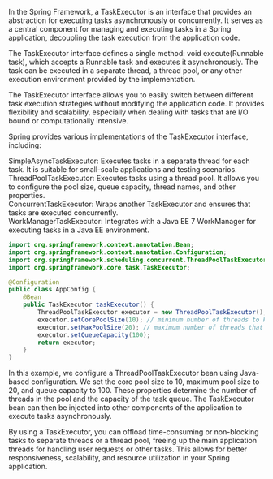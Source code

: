 In the Spring Framework, a TaskExecutor is an interface that provides an abstraction for executing tasks asynchronously or concurrently. It serves as a central component for managing and executing tasks in a Spring application, decoupling the task execution from the application code.

The TaskExecutor interface defines a single method: void execute(Runnable task), which accepts a Runnable task and executes it asynchronously. The task can be executed in a separate thread, a thread pool, or any other execution environment provided by the implementation.

The TaskExecutor interface allows you to easily switch between different task execution strategies without modifying the application code. It provides flexibility and scalability, especially when dealing with tasks that are I/O bound or computationally intensive.

Spring provides various implementations of the TaskExecutor interface, including:

SimpleAsyncTaskExecutor: Executes tasks in a separate thread for each task. It is suitable for small-scale applications and testing scenarios.  
ThreadPoolTaskExecutor: Executes tasks using a thread pool. It allows you to configure the pool size, queue capacity, thread names, and other properties.  
ConcurrentTaskExecutor: Wraps another TaskExecutor and ensures that tasks are executed concurrently.  
WorkManagerTaskExecutor: Integrates with a Java EE 7 WorkManager for executing tasks in a Java EE environment.  

```java
import org.springframework.context.annotation.Bean;
import org.springframework.context.annotation.Configuration;
import org.springframework.scheduling.concurrent.ThreadPoolTaskExecutor;
import org.springframework.core.task.TaskExecutor;

@Configuration
public class AppConfig {
    @Bean
    public TaskExecutor taskExecutor() {
        ThreadPoolTaskExecutor executor = new ThreadPoolTaskExecutor();
        executor.setCorePoolSize(10); // minimum number of threads to keep alive without timing out
        executor.setMaxPoolSize(20); // maximum number of threads that can be created
        executor.setQueueCapacity(100);
        return executor;
    }
}
```

In this example, we configure a ThreadPoolTaskExecutor bean using Java-based configuration. We set the core pool size to 10, maximum pool size to 20, and queue capacity to 100. These properties determine the number of threads in the pool and the capacity of the task queue. The TaskExecutor bean can then be injected into other components of the application to execute tasks asynchronously.



By using a TaskExecutor, you can offload time-consuming or non-blocking tasks to separate threads or a thread pool, freeing up the main application threads for handling user requests or other tasks. This allows for better responsiveness, scalability, and resource utilization in your Spring application.

